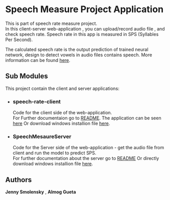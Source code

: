 # Speech Measure Project Application

This is part of speech rate measure project. <br />
In this client-server web-application , you can upload/record audio file , and check speech rate.
Speech rate in this app is measured in SPS (Syllables Per Second). <br />

The calculated speech rate is the output prediction of trained neural network, design to detect vowels in audio files contains speech.
More information can be found [here](https://github.com/Jenny-Smolensky/ML-SpeechRateMeasure.git). <br />

## Sub Modules
This project contain the client and server applications:

* ### speech-rate-client
    Code for the client side of the web-application. <br />
    For Further documentaion go to [README](https://github.com/Jenny-Smolensky/speech-rate-client/blob/7e65288626a45d93b674ddae7826989c4198dcb5/README.md).
    The application can be seen [here](https://speech-rate.firebaseapp.com/)
    Or download windows installion file [here](https://github.com/Jenny-Smolensky/speech-rate-client/blob/main/desktop_installer/SpeechRateAppInstaller.exe).

* ### SpeechMesaureServer
    Code for the Server side of the web-application - get the audio file from client and run the model to predict SPS.  <br />
    For further documentation about the server go to [README](https://github.com/almog1/SpeechMeasureServer/blob/main/README.md)
    Or directly download windows installion file  [here](https://drive.google.com/file/d/1HmAMrjYERSt3YRbyx6ZYC2FXN5vFjewn/view?usp=sharing).

## Authors

**Jenny Smolensky** , **Almog Gueta**
